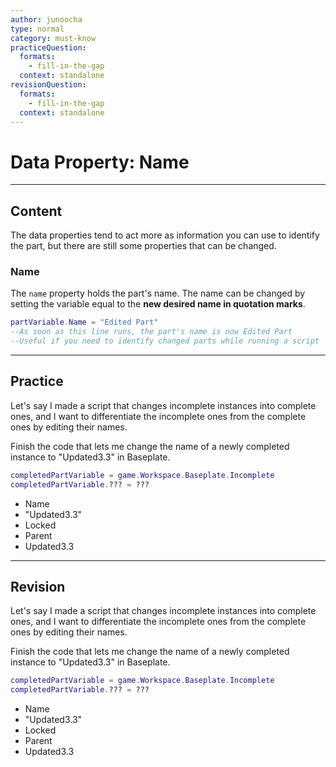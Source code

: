 ```yaml
---
author: junoocha
type: normal
category: must-know
practiceQuestion:
  formats:
    - fill-in-the-gap
  context: standalone
revisionQuestion:
  formats:
    - fill-in-the-gap
  context: standalone
---
```


# Data Property: Name

---

## Content

The data properties tend to act more as information you can use to identify the part, but there are still some properties that can be changed.

### Name
The `name` property holds the part's name. The name can be changed by setting the variable equal to the **new desired name in quotation marks**.

```lua
partVariable.Name = "Edited Part"
--As soon as this line runs, the part's name is now Edited Part
--Useful if you need to identify changed parts while running a script
```
---

## Practice
Let's say I made a script that changes incomplete instances into complete ones, and I want to differentiate the incomplete ones from the complete ones by editing their names. 

Finish the code that lets me change the name of a newly completed instance to "Updated3.3" in Baseplate.

```lua
completedPartVariable = game.Workspace.Baseplate.Incomplete
completedPartVariable.??? = ???
```
- Name
- "Updated3.3"
- Locked
- Parent
- Updated3.3
---

## Revision

Let's say I made a script that changes incomplete instances into complete ones, and I want to differentiate the incomplete ones from the complete ones by editing their names. 

Finish the code that lets me change the name of a newly completed instance to "Updated3.3" in Baseplate.

```lua
completedPartVariable = game.Workspace.Baseplate.Incomplete
completedPartVariable.??? = ???
```
- Name
- "Updated3.3"
- Locked
- Parent
- Updated3.3
